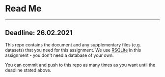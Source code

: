 # Read Me

---

## Deadline: 26.02.2021 

This repo contains the document and any supplementary files (e.g. datasets) that you need for this assignment. We use [RSQLite](https://db.rstudio.com/databases/sqlite/) in this assignment - you don't need a database of your own.

You can commit and push to this repo as many times as you want until the deadline stated above.  
